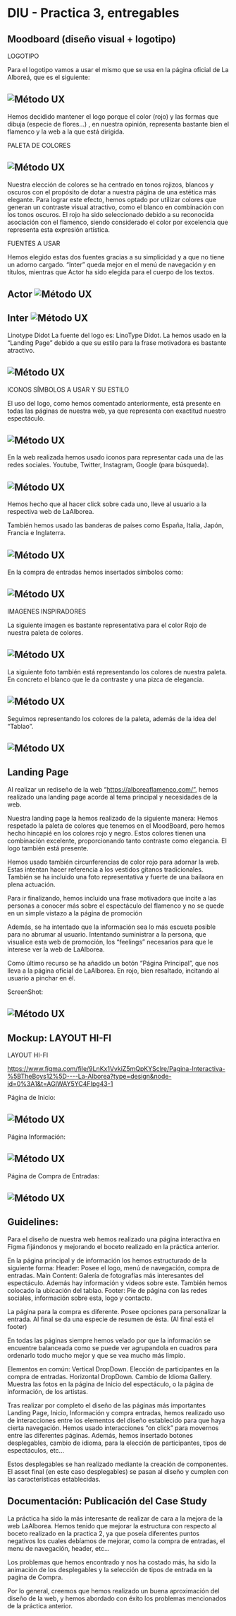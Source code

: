 # DIU - Practica 3, entregables

## Moodboard (diseño visual + logotipo)   

LOGOTIPO

Para el logotipo vamos a usar el mismo que se usa en la página oficial de La Alboreá, que es el siguiente: 

![Método UX](img/logo.png)
-----

Hemos decidido mantener el logo porque el color (rojo) y las formas que dibuja (especie de flores…) , en nuestra opinión, representa bastante bien el flamenco y la web a la que está dirigida.


PALETA DE COLORES

![Método UX](img/paleta.png)
-----

Nuestra elección de colores se ha centrado en tonos rojizos, blancos y oscuros con el propósito de dotar a nuestra página de una estética más elegante. Para lograr este efecto, hemos optado por utilizar colores que generan un contraste visual atractivo, como el blanco en combinación con los tonos oscuros. El rojo ha sido seleccionado debido a su reconocida asociación con el flamenco, siendo considerado el color por excelencia que representa esta expresión artística.


FUENTES A USAR

Hemos elegido estas dos fuentes gracias a su simplicidad y a que no tiene un adorno cargado. “Inter” queda mejor en el menú de navegación y en títulos, mientras que Actor ha sido elegida para el cuerpo de los textos.


Actor
![Método UX](img/actor.png)
-----

Inter
![Método UX](img/inter.png)
-----

Linotype Didot
La fuente del logo es: LinoType Didot. La hemos usado en la “Landing Page” debido a que su estilo para la frase motivadora es bastante atractivo.

![Método UX](img/linotypeDidot.png)
-----

ICONOS SÍMBOLOS A USAR Y SU ESTILO

El uso del logo, como hemos comentado anteriormente, está presente en todas las páginas de nuestra web, ya que representa con exactitud nuestro espectáculo.

![Método UX](img/logo.png)
-----

En la web realizada hemos usado iconos para representar cada una de las redes sociales.
Youtube, Twitter, Instagram, Google (para búsqueda).

![Método UX](img/redes.png)
-----

Hemos hecho que al hacer click sobre cada uno, lleve al usuario a la respectiva web de LaAlborea.


También hemos usado las banderas de países como España, Italia, Japón, Francia e Inglaterra.

![Método UX](img/idiomas.png)
-----

En la compra de entradas hemos insertados símbolos como:

![Método UX](img/tablaIconos.png)
-----

IMAGENES INSPIRADORES

La siguiente imagen es bastante representativa para el color Rojo de nuestra paleta de colores.

![Método UX](img/fotoInspiradora1.png)
-----

La siguiente foto también está representando los colores de nuestra paleta. En concreto el blanco que le da contraste y una pizca de elegancia.

![Método UX](img/fotoInspiradora2.png)
-----

Seguimos representando los colores de la paleta, además de la idea del “Tablao”.

![Método UX](img/fotoInspiradora3.png)
-----


## Landing Page

Al realizar un rediseño de la web “https://alboreaflamenco.com/”, hemos realizado una landing page acorde al tema principal y necesidades de la web.

Nuestra landing page la hemos realizado de la siguiente manera:
Hemos respetado la paleta de colores que tenemos en el MoodBoard, pero hemos hecho hincapié en los colores rojo y negro. Estos colores tienen una combinación excelente, proporcionando tanto contraste como elegancia. El logo también está presente.

Hemos usado también circunferencias de color rojo para adornar la web. Estas intentan hacer referencia a los vestidos gitanos tradicionales.
También se ha incluido una foto representativa y fuerte de una bailaora en plena actuación.

Para ir finalizando, hemos incluido una frase motivadora que incite a las personas a conocer más sobre el espectáculo del flamenco y no se quede en un simple vistazo a la página de promoción

Además, se ha intentado que la información sea lo más escueta posible para no abrumar al usuario. Intentando suministrar a la persona, que visualice esta web de promoción, los “feelings” necesarios para que le interese ver la web de LaAlborea.

Como último recurso se ha añadido un botón “Página Principal”, que nos lleva a la página oficial de LaAlborea. En rojo, bien resaltado, incitando al usuario a pinchar en él.

ScreenShot:

![Método UX](img/landingPage.png)
-----


## Mockup: LAYOUT HI-FI

LAYOUT HI-FI

https://www.figma.com/file/9LnKx1VvkiZ5mQpKYSclre/Pagina-Interactiva-%5BTheBoys12%5D----La-Alborea?type=design&node-id=0%3A1&t=AGIWAY5YC4FIpg43-1

Página de Inicio:

![Método UX](img/Principal.png)
-----


Página Información:

![Método UX](img/Informacion.png)
-----


Página de Compra de Entradas:

![Método UX](img/Compra.png)
-----


## Guidelines:

Para el diseño de nuestra web hemos realizado una página interactiva en Figma fijándonos y mejorando el boceto realizado en la práctica anterior.

En la página principal y de información los hemos estructurado de la siguiente forma:
Header: Posee el logo, menú de navegación, compra de entradas.
Main Content: Galería de fotografías más interesantes del espectáculo. Además hay información y videos sobre este. También hemos colocado la ubicación del tablao.
Footer: Pie de página con las redes sociales, información sobre esta, logo y contacto.

La página para la compra es diferente. Posee opciones para personalizar la entrada. Al final se da una especie de resumen de ésta. (Al final está el footer)

En todas las páginas siempre hemos velado por que la información se encuentre balanceada como se puede ver agrupandola en cuadros para ordenarlo todo mucho mejor y que se vea mucho más limpio.

Elementos en común: 
Vertical DropDown. 	Elección de participantes en la compra de entradas.
Horizontal DropDown. Cambio de Idioma
Gallery. Muestra las fotos en la página de Inicio del espectáculo, o la página de información, de los artistas.

Tras realizar por completo el diseño de las páginas más importantes Landing Page, Inicio, Información y compra entradas, hemos realizado uso de interacciones entre los elementos del diseño establecido para que haya cierta navegación.
Hemos usado interacciones “on click” para movernos entre las diferentes páginas.
Además, hemos insertado botones desplegables, cambio de idioma, para la elección de participantes, tipos de espectáculos, etc…

Estos desplegables se han realizado mediante la creación de componentes. El asset final (en este caso desplegables) se pasan al diseño y cumplen con las características establecidas.


## Documentación: Publicación del Case Study
La práctica ha sido la más interesante de realizar de cara a la mejora de la web LaAlborea. Hemos tenido que mejorar la estructura con respecto al boceto realizado en la practica 2, ya que 
poseía diferentes puntos negativos los cuales debíamos de mejorar, como la compra de entradas, el menu de navegación, header, etc...

Los problemas que hemos encontrado y nos ha costado más, ha sido la animación de los desplegables y la selección de tipos de entrada en la pagina de Compra.

Por lo general, creemos que hemos realizado un buena aproximación del diseño de la web, y hemos abordado con éxito los problemas mencionados de la práctica anterior.
 
